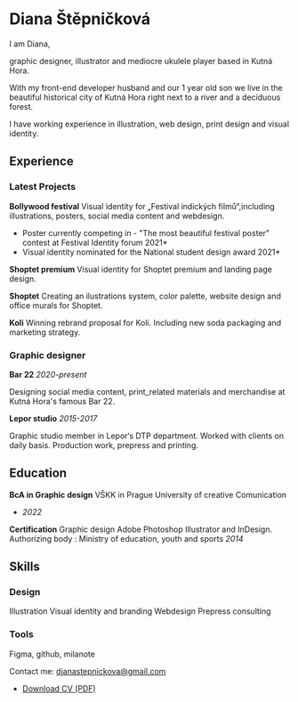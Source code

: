 # Diana Štěpničková

I am Diana,

graphic designer, illustrator and mediocre ukulele player based in Kutná Hora.

With my front-end developer husband and our 1 year old son we live in the beautiful historical city of Kutná Hora right next to a river and a deciduous forest. 

I have working experience in illustration, web design, print design and visual identity.

## Experience

### Latest Projects 

**Bollywood festival**
Visual identity for „Festival indických filmů“,including illustrations, posters, social media content and webdesign.

- Poster currently competing in - "The most beautiful festival poster" contest at Festival Identity forum 2021*
- Visual identity nominated for the National student design award 2021* 

**Shoptet premium**
Visual identity for Shoptet premium and landing page design.


**Shoptet** 
Creating an ilustrations system, color palette, website design and office murals for Shoptet.


**Koli**
Winning rebrand proposal for Koli. Including new soda packaging and marketing strategy.


### Graphic designer
**Bar 22**
*2020-present*

Designing social media content, print_related materials and merchandise at Kutná Hora's famous Bar 22.

**Lepor studio**
*2015-2017*

Graphic studio member in Lepor‘s DTP department. Worked with clients on daily basis. Production work, prepress and printing.

## Education

**BcA in Graphic design**
VŠKK in Prague
University of creative Comunication
* *2022*

**Certification** 
Graphic design 
Adobe Photoshop 
Illustrator and InDesign. 
Authorizing body : Ministry of education, youth and sports
*2014*


## Skills

### Design
Illustration
Visual identity and branding
Webdesign
Prepress consulting

### Tools
Figma, github, milanote

Contact me: dianastepnickova@gmail.com
- [Download CV (PDF)](pdf/cv-stepnickova.pdf)



